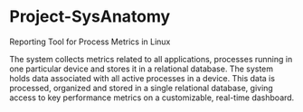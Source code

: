 # Project-SysAnatomy
Reporting Tool for Process Metrics in Linux

The system collects metrics related to all applications, processes running in one particular device and stores it in a relational database. The system holds data associated with all active processes in a device. This data is processed, organized and stored in a single relational database, giving access to key performance metrics on a customizable, real-time dashboard.